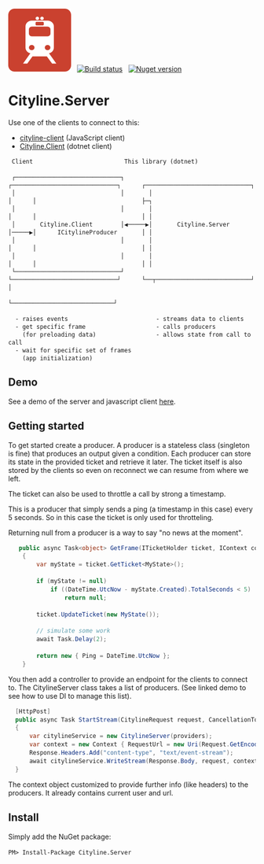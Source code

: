 ![](https://raw.githubusercontent.com/poulfoged/Cityline.Client/master/icon.png) &nbsp; 
[![Build status](https://ci.appveyor.com/api/projects/status/1e3usc72j7547gom?svg=true)](https://ci.appveyor.com/project/poulfoged/cityline-server) &nbsp; 
[![Nuget version](https://img.shields.io/nuget/v/cityline.server)](https://www.nuget.org/packages/Cityline.Server/)

# Cityline.Server

Use one of the clients to connect to this:

- [cityline-client](https://www.npmjs.com/package/cityline-client) (JavaScript client)
- [Cityline.Client](https://www.nuget.org/packages/Cityline.Client/) (dotnet client)  

```
 Client                          This library (dotnet)

 ┌──────────────────────────────┐       ┌──────────────────────────────┐      ┌──────────────────────────────┐
 │                              │       │                              │      │                              ├─┐
 │                              │       │                              │      │                              │ │
 │       Cityline.Client        │◀─────▶│       Cityline.Server        │─────▶│      ICitylineProducer       │ │
 │                              │       │                              │      │                              │ │
 │                              │       │                              │      │                              │ │
 └──────────────────────────────┘       └──────────────────────────────┘      └──┬───────────────────────────┘ │
                                                                                 └─────────────────────────────┘

  - raises events                         - streams data to clients
  - get specific frame                    - calls producers
    (for preloading data)                 - allows state from call to call
  - wait for specific set of frames
    (app initialization)
```

## Demo

See a demo of the server and javascript client [here](https://poulfoged.github.io/Cityline-Chat).

## Getting started

To get started create a producer. A producer is a stateless class (singleton is fine) that produces an output given a condition.
Each producer can store its state in the provided ticket and retrieve it later. The ticket itself is also stored by the clients so even on reconnect we can resume from where we left.

The ticket can also be used to throttle a call by strong a timestamp. 

This is a producer that simply sends a ping (a timestamp in this case) every 5 seconds. So in this case the ticket is only used for throtteling.

Returning null from a producer is a way to say "no news at the moment".

```c#
   public async Task<object> GetFrame(ITicketHolder ticket, IContext context, CancellationToken cancellationToken = default(CancellationToken))
    {
        var myState = ticket.GetTicket<MyState>();

        if (myState != null)
            if ((DateTime.UtcNow - myState.Created).TotalSeconds < 5)
                return null;

        ticket.UpdateTicket(new MyState());

        // simulate some work
        await Task.Delay(2);

        return new { Ping = DateTime.UtcNow };
    }
```

You then add a controller to provide an endpoint for the clients to connect to. The CitylineServer class takes a list of producers. (See linked demo to see how to use DI to manage this list).

```c#
  [HttpPost]  
  public async Task StartStream(CitylineRequest request, CancellationToken cancellationToken = default(CancellationToken))
  {
      var citylineService = new CitylineServer(providers); 
      var context = new Context { RequestUrl = new Uri(Request.GetEncodedUrl()), User = User };
      Response.Headers.Add("content-type", "text/event-stream");
      await citylineService.WriteStream(Response.Body, request, context, cancellationToken);
  } 
```

The context object customized to provide further info (like headers) to the producers. It already contains current user and url.

## Install

Simply add the NuGet package:

`PM> Install-Package Cityline.Server`
